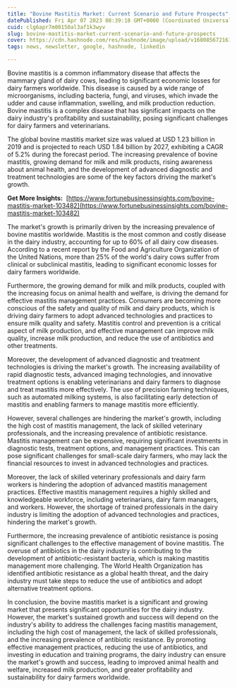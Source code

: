 ```yaml
---
title: "Bovine Mastitis Market: Current Scenario and Future Prospects"
datePublished: Fri Apr 07 2023 08:39:18 GMT+0000 (Coordinated Universal Time)
cuid: clg6apr7m00150al3af1k3wyv
slug: bovine-mastitis-market-current-scenario-and-future-prospects
cover: https://cdn.hashnode.com/res/hashnode/image/upload/v1680856721615/93b30c3d-e284-42ef-a5d3-cd55035b69db.png
tags: news, newsletter, google, hashnode, linkedin

---
```


Bovine mastitis is a common inflammatory disease that affects the mammary gland of dairy cows, leading to significant economic losses for dairy farmers worldwide. This disease is caused by a wide range of microorganisms, including bacteria, fungi, and viruses, which invade the udder and cause inflammation, swelling, and milk production reduction. Bovine mastitis is a complex disease that has significant impacts on the dairy industry's profitability and sustainability, posing significant challenges for dairy farmers and veterinarians.

The global bovine mastitis market size was valued at USD 1.23 billion in 2019 and is projected to reach USD 1.84 billion by 2027, exhibiting a CAGR of 5.2% during the forecast period. The increasing prevalence of bovine mastitis, growing demand for milk and milk products, rising awareness about animal health, and the development of advanced diagnostic and treatment technologies are some of the key factors driving the market's growth.

**Get More Insights:**  [https://www.fortunebusinessinsights.com/bovine-mastitis-market-103482](https://www.fortunebusinessinsights.com/bovine-mastitis-market-103482)

The market's growth is primarily driven by the increasing prevalence of bovine mastitis worldwide. Mastitis is the most common and costly disease in the dairy industry, accounting for up to 60% of all dairy cow diseases. According to a recent report by the Food and Agriculture Organization of the United Nations, more than 25% of the world's dairy cows suffer from clinical or subclinical mastitis, leading to significant economic losses for dairy farmers worldwide.

Furthermore, the growing demand for milk and milk products, coupled with the increasing focus on animal health and welfare, is driving the demand for effective mastitis management practices. Consumers are becoming more conscious of the safety and quality of milk and dairy products, which is driving dairy farmers to adopt advanced technologies and practices to ensure milk quality and safety. Mastitis control and prevention is a critical aspect of milk production, and effective management can improve milk quality, increase milk production, and reduce the use of antibiotics and other treatments.

Moreover, the development of advanced diagnostic and treatment technologies is driving the market's growth. The increasing availability of rapid diagnostic tests, advanced imaging technologies, and innovative treatment options is enabling veterinarians and dairy farmers to diagnose and treat mastitis more effectively. The use of precision farming techniques, such as automated milking systems, is also facilitating early detection of mastitis and enabling farmers to manage mastitis more efficiently.

However, several challenges are hindering the market's growth, including the high cost of mastitis management, the lack of skilled veterinary professionals, and the increasing prevalence of antibiotic resistance. Mastitis management can be expensive, requiring significant investments in diagnostic tests, treatment options, and management practices. This can pose significant challenges for small-scale dairy farmers, who may lack the financial resources to invest in advanced technologies and practices.

Moreover, the lack of skilled veterinary professionals and dairy farm workers is hindering the adoption of advanced mastitis management practices. Effective mastitis management requires a highly skilled and knowledgeable workforce, including veterinarians, dairy farm managers, and workers. However, the shortage of trained professionals in the dairy industry is limiting the adoption of advanced technologies and practices, hindering the market's growth.

Furthermore, the increasing prevalence of antibiotic resistance is posing significant challenges to the effective management of bovine mastitis. The overuse of antibiotics in the dairy industry is contributing to the development of antibiotic-resistant bacteria, which is making mastitis management more challenging. The World Health Organization has identified antibiotic resistance as a global health threat, and the dairy industry must take steps to reduce the use of antibiotics and adopt alternative treatment options.

In conclusion, the bovine mastitis market is a significant and growing market that presents significant opportunities for the dairy industry. However, the market's sustained growth and success will depend on the industry's ability to address the challenges facing mastitis management, including the high cost of management, the lack of skilled professionals, and the increasing prevalence of antibiotic resistance. By promoting effective management practices, reducing the use of antibiotics, and investing in education and training programs, the dairy industry can ensure the market's growth and success, leading to improved animal health and welfare, increased milk production, and greater profitability and sustainability for dairy farmers worldwide.